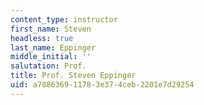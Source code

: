 ```yaml
---
content_type: instructor
first_name: Steven
headless: true
last_name: Eppinger
middle_initial: ''
salutation: Prof.
title: Prof. Steven Eppinger
uid: a7886369-1178-3e37-4ceb-2201e7d29254
---
```

